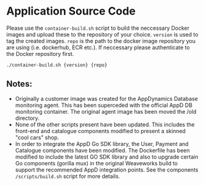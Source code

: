 # Application Source Code

Please use the `container-build.sh` script to build the neccessary Docker images and upload these to the repository of your choice.  `version` is used to tag the created images. `repo` is the path to the docker image repository you are using (i.e. dockerhub, ECR etc.).  If neccessary please authenticate to the Docker repository first.

```sh
./container-build.sh {version} {repo}
```

## Notes:
- Originally a customer image was created for the AppDynamics Database monitoring agent.  This has been superceded with the official AppD DB monitoring container.  The original agent image has been moved the /old directory.
- None of the other scripts present have been updated. This includes the front-end and catalogue components modified to present a skinned "cool cars" shop.
- In order to integrate the AppD Go SDK library, the User, Payment and Catalogue components have been modified.  The Dockerfile has been modified to include the latest GO SDK library and also to upgrade certain Go components (gorilla mux) in the original Weaveworks build to support the recommended AppD integration points.  See the components `/scripts/build.sh` script for more details.
